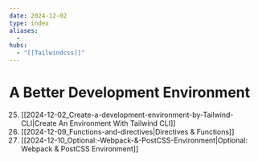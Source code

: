 ```yaml
---
date: 2024-12-02
type: index
aliases:
  -
hubs:
  - "[[Tailwindcss]]"
---
```


# A Better Development Environment

25. [[2024-12-02_Create-a-development-environment-by-Tailwind-CLI|Create An Environment With Tailwind CLI]]
26. [[2024-12-09_Functions-and-directives|Directives & Functions]]
27. [[2024-12-10_Optional:-Webpack-&-PostCSS-Environment|Optional: Webpack & PostCSS Environment]]
